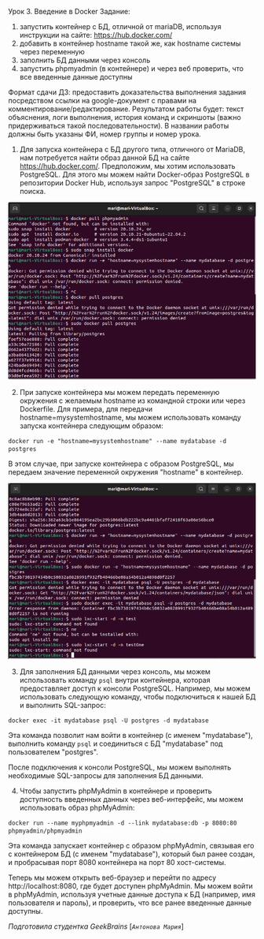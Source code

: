 Урок 3. Введение в Docker
Задание:
1) запустить контейнер с БД, отличной от mariaDB, используя инструкции на сайте: https://hub.docker.com/
2) добавить в контейнер hostname такой же, как hostname системы через переменную
3) заполнить БД данными через консоль
4) запустить phpmyadmin (в контейнере) и через веб проверить, что все введенные данные доступны

Формат сдачи ДЗ: предоставить доказательства выполнения задания посредством ссылки на google-документ с правами на комментирование/редактирование.
Результатом работы будет: текст объяснения, логи выполнения, история команд и скриншоты (важно придерживаться такой последовательности).
В названии работы должны быть указаны ФИ, номер группы и номер урока.

1) Для запуска контейнера с БД другого типа, отличного от MariaDB, нам потребуется найти образ данной БД на сайте https://hub.docker.com/. Предположим, мы хотим использовать PostgreSQL. Для этого мы можем найти Docker-образ PostgreSQL в репозитории Docker Hub, используя запрос "PostgreSQL" в строке поиска.

![lxc version](https://github.com/MariAntonova94/Containerization3/blob/main/file/1.png)

2) При запуске контейнера мы можем передать переменную окружения с желаемым hostname из командной строки или через Dockerfile. Для примера, для передачи hostname=mysystemhostname, мы можем использовать команду запуска контейнера следующим образом:

```
docker run -e "hostname=mysystemhostname" --name mydatabase -d postgres
```
В этом случае, при запуске контейнера с образом PostgreSQL, мы передаем значение переменной окружения "hostname" в контейнер.

![lxc version](https://github.com/MariAntonova94/Containerization3/blob/main/file/2.png)

3) Для заполнения БД данными через консоль, мы можем использовать команду `psql` внутри контейнера, которая предоставляет доступ к консоли PostgreSQL. Например, мы можем использовать следующую команду, чтобы подключиться к нашей БД и выполнить SQL-запрос:

```
docker exec -it mydatabase psql -U postgres -d mydatabase
```

Эта команда позволит нам войти в контейнер (с именем "mydatabase"), выполнить команду `psql` и соединиться с БД "mydatabase" под пользователем "postgres".

После подключения к консоли PostgreSQL, мы можем выполнять необходимые SQL-запросы для заполнения БД данными.

4) Чтобы запустить phpMyAdmin в контейнере и проверить доступность введенных данных через веб-интерфейс, мы можем использовать образ phpMyAdmin:

```
docker run --name myphpmyadmin -d --link mydatabase:db -p 8080:80 phpmyadmin/phpmyadmin
```

Эта команда запускает контейнер с образом phpMyAdmin, связывая его с контейнером БД (с именем "mydatabase"), который был ранее создан, и пробрасывая порт 8080 контейнера на порт 80 хост-системы.

Теперь мы можем открыть веб-браузер и перейти по адресу http://localhost:8080, где будет доступен phpMyAdmin. Мы можем войти в phpMyAdmin, используя учетные данные доступа к БД (например, имя пользователя и пароль), и проверить, что все ранее введенные данные доступны.

*Подготовила студентка GeekBrains* [*`Антонова Мария`*]

